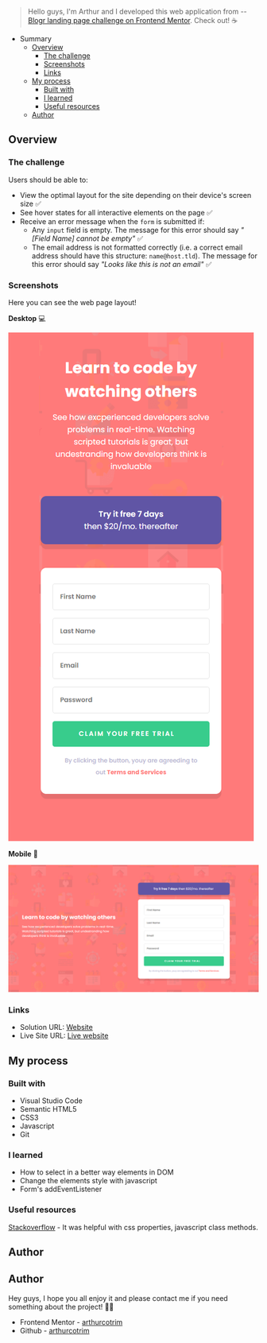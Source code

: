 > Hello guys, I'm Arthur and I developed this web application from --
[Blogr landing page challenge on Frontend Mentor](https://www.frontendmentor.io/challenges/intro-component-with-signup-form-5cf91bd49edda32581d28fd1). Check out! ☕

- Summary
    - [Overview](#overview)
        - [The challenge](#the-challenge)
        - [Screenshots](#screenshots)
        - [Links](#links)
    - [My process](#my-process)
        - [Built with](#built-with)
        - [I learned](#what-i-learned)
        - [Useful resources](#useful-resources)
    - [Author](#author)

## Overview

### The challenge

Users should be able to:

- View the optimal layout for the site depending on their device's screen size ✅
- See hover states for all interactive elements on the page ✅
- Receive an error message when the `form` is submitted if:
  - Any `input` field is empty. The message for this error should say *"[Field Name] cannot be empty"* ✅
  - The email address is not formatted correctly (i.e. a correct email address should have this structure: `name@host.tld`). The message for this error should say *"Looks like this is not an email"* ✅
### Screenshots

Here you can see the web page layout!

__Desktop__ 💻

![](./screenshots/desktop.png)

__Mobile__ 📱

![](./screenshots/mobile.png)

### Links

- Solution URL: [Website](https://arthurcotrim.github.io/signUp-form/)
- Live Site URL: [Live website](https://youtu.be/mK5_fP92_zI)

## My process

### Built with

- Visual Studio Code
- Semantic HTML5
- CSS3
- Javascript
- Git 

### I learned

* How to select in a better way elements in DOM
* Change the elements style with javascript
* Form's addEventListener

### Useful resources

[Stackoverflow](https://stackoverflow.com/) - It was helpful with css properties, javascript class methods.

## Author

## Author

Hey guys, I hope you all enjoy it and please contact me if you need something about the project! 🐱‍👤

- Frontend Mentor - [arthurcotrim](https://www.frontendmentor.io/profile/arthurcotrim)
- Github - [arthurcotrim](https://github.com/arthurcotrim)